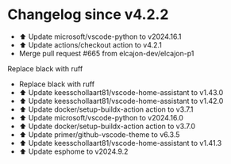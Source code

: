 # Changelog since v4.2.2
- ⬆️ Update microsoft/vscode-python to v2024.16.1 
- ⬆️ Update actions/checkout action to v4.2.1 
- Merge pull request #665 from elcajon-dev/elcajon-p1

Replace black with ruff 
- Replace black with ruff 
- ⬆️ Update keesschollaart81/vscode-home-assistant to v1.43.0 
- ⬆️ Update keesschollaart81/vscode-home-assistant to v1.42.0 
- ⬆️ Update docker/setup-buildx-action action to v3.7.1 
- ⬆️ Update microsoft/vscode-python to v2024.16.0 
- ⬆️ Update docker/setup-buildx-action action to v3.7.0 
- ⬆️ Update primer/github-vscode-theme to v6.3.5 
- ⬆️ Update keesschollaart81/vscode-home-assistant to v1.41.3 
- ⬆️ Update esphome to v2024.9.2 
